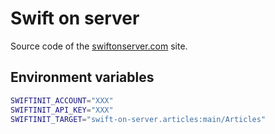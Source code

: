 # Swift on server

Source code of the [swiftonserver.com](https://swiftonserver.com/) site.


## Environment variables

```sh
SWIFTINIT_ACCOUNT="XXX"
SWIFTINIT_API_KEY="XXX"
SWIFTINIT_TARGET="swift-on-server.articles:main/Articles"
```
